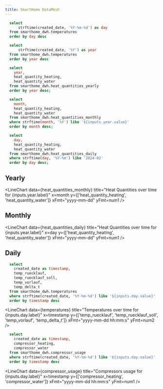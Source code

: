 ```yaml
---
title: SmartHome DataMesh
---
```


```sql days
  select
      strftime(created_date, '%Y-%m-%d') as day
  from smarthome_dwh.temperatures
  order by day desc
```

```sql years
  select
      strftime(created_date, '%Y') as year
  from smarthome_dwh.temperatures
  order by year desc
```

```sql heat_quantities_yearly
  select 
    year,
    heat_quantity_heating,
    heat_quantity_water
  from smarthome_dwh.heat_quantities_yearly
  order by year desc;
```

```sql heat_quantities_monthly
  select 
    month,
    heat_quantity_heating,
    heat_quantity_water
  from smarthome_dwh.heat_quantities_monthly
  where strftime(month, '%Y') like '${inputs.year.value}'
  order by month desc;
```

```sql heat_quantities_daily
  select 
    day,
    heat_quantity_heating,
    heat_quantity_water
  from smarthome_dwh.heat_quantities_daily
  where strftime(day, '%Y-%m') like '2024-02'
  order by day desc;
```
<LastRefreshed/>

<Dropdown data={years} name=year value=year>
</Dropdown>


## Yearly
<BigValue 
  data={heat_quantities_yearly} 
  value=heat_quantity_heating
  sparkline=year
  fmt=num2
/>

<BigValue 
  data={heat_quantities_yearly} 
  value=heat_quantity_water
  sparkline=year
  fmt=num2
/>

<BarChart 
    data={heat_quantities_yearly}
    title="Heat Quantities over time for {inputs.year.label}"
    x=year
    y=heat_quantity_water
/>

<LineChart
    data={heat_quantities_monthly}
    title="Heat Quantities over time for {inputs.year.label}"
    x=month
    y={['heat_quantity_heating', 'heat_quantity_water']}
    xFmt="yyyy-mm-dd"
    yFmt=num1
/>

## Monthly

<BigValue 
  data={heat_quantities_monthly} 
  value=heat_quantity_heating
  sparkline=month
  fmt=num2
/>

<BigValue 
  data={heat_quantities_monthly} 
  value=heat_quantity_water
  sparkline=month
  fmt=num2
/>

<LineChart
    data={heat_quantities_daily}
    title="Heat Quantities over time for {inputs.year.label}"
    x=day
    y={['heat_quantity_heating', 'heat_quantity_water']}
    xFmt="yyyy-mm-dd"
    yFmt=num1
/>

## Daily

<Dropdown data={days} name=day value=day>
</Dropdown>

<BigValue 
  data={heat_quantities_daily} 
  value=heat_quantity_heating
  sparkline=day
  fmt=num2
/>

<BigValue 
  data={heat_quantities_daily} 
  value=heat_quantity_water
  sparkline=day
  fmt=num2
/>

```sql temperatures
  select 
    created_date as timestamp,
    temp_ruecklauf,
    temp_ruecklauf_soll,
    temp_vorlauf,
    temp_delta_t
  from smarthome_dwh.temperatures
  where strftime(created_date, '%Y-%m-%d') like '${inputs.day.value}'
  order by timestamp desc
```

<LineChart
    data={temperatures}
    title="Temperatures over time for {inputs.day.label}"
    x=timestamp
    y={['temp_ruecklauf', 'temp_ruecklauf_soll', 'temp_vorlauf', 'temp_delta_t']}
    xFmt="yyyy-mm-dd hh:mm:s"
    yFmt=num2
/>

```sql compressor_usage
  select 
    created_date as timestamp,
    compressor_heating,
    compressor_water
  from smarthome_dwh.compressor_usage
  where strftime(created_date, '%Y-%m-%d') like '${inputs.day.value}'
  order by timestamp desc
```

<LineChart
    data={compressor_usage}
    title="Compressors usage for {inputs.day.label}"
    x=timestamp
    y={['compressor_heating', 'compressor_water']}
    xFmt="yyyy-mm-dd hh:mm:s"
    yFmt=num1
/>
